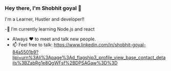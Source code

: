 ### Hey there, I'm Shobhit goyal 👋
I'm a Learner, Hustler and developer!!



-🌱 I’m currently learning Node.js and react
- Always ❤️ to meet and talk new people.
- 📫 Feel free to talk: https://www.linkedin.com/in/shobhit-goyal-84a5501b9?lipi=urn%3Ali%3Apage%3Ad_flagship3_profile_view_base_contact_details%3BZabRg1e8QgWFsf%2BDPSAGaw%3D%3D
